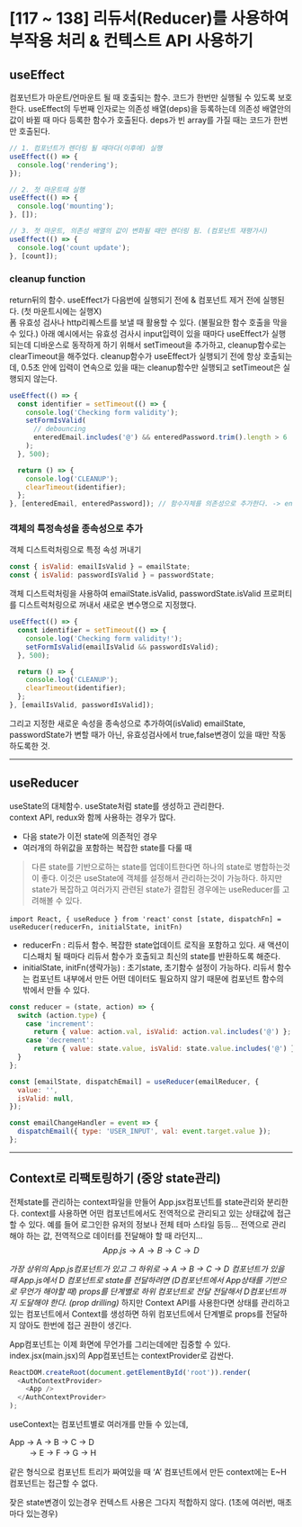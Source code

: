 # [117 ~ 138] 리듀서(Reducer)를 사용하여 부작용 처리 & 컨텍스트 API 사용하기

## useEffect

컴포넌트가 마운트/언마운트 될 때 호출되는 함수. 코드가 한번만 실행될 수 있도록 보호한다.
useEffect의 두번째 인자로는 의존성 배열(deps)을 등록하는데 의존성 배열안의 값이 바뀔 때 마다 등록한 함수가 호출된다.
deps가 빈 array를 가질 때는 코드가 한번만 호출된다.

```js
// 1. 컴포넌트가 렌더링 될 때마다(이후에) 실행
useEffect(() => {
  console.log('rendering');
});

// 2. 첫 마운트때 실행
useEffect(() => {
  console.log('mounting');
}, []);

// 3. 첫 마운트, 의존성 배열의 값이 변화될 때만 렌더링 됨. (컴포넌트 재평가시)
useEffect(() => {
  console.log('count update');
}, [count]);
```

### cleanup function

return뒤의 함수. useEffect가 다음번에 실행되기 전에 & 컴포넌트 제거 전에 실행된다. (첫 마운트시에는 실행X)  
폼 유효성 검사나 http리퀘스트를 보낼 때 활용할 수 있다. (불필요한 함수 호출을 막을 수 있다.)
아래 예시에서는 유효성 검사시 input입력이 있을 때마다 useEffect가 실행되는데 디바운스로 동작하게 하기 위해서 setTimeout을 추가하고, cleanup함수로는 clearTimeout을 해주었다.
cleanup함수가 useEffect가 실행되기 전에 항상 호출되는데, 0.5초 안에 입력이 연속으로 있을 때는 cleanup함수만 실행되고 setTimeout은 실행되지 않는다.

```js
useEffect(() => {
  const identifier = setTimeout(() => {
    console.log('Checking form validity');
    setFormIsValid(
      // debouncing
      enteredEmail.includes('@') && enteredPassword.trim().length > 6
    );
  }, 500);

  return () => {
    console.log('CLEANUP');
    clearTimeout(identifier);
  };
}, [enteredEmail, enteredPassword]); // 함수자체를 의존성으로 추가한다. -> enteredEmail, enteredPassword가 변경된 경우에 실행. (* setFormEmail은 추가할 필요가 없는데, React는 해당 함수가 절대 변경되지 않도록 보장하므로 종속성으로 추가할 필요가 없다.)
```

### 객체의 특정속성을 종속성으로 추가

객체 디스트럭처링으로 특정 속성 꺼내기

```js
const { isValid: emailIsValid } = emailState;
const { isValid: passwordIsValid } = passwordState;
```

객체 디스트럭처링을 사용하여 emailState.isValid, passwordState.isValid 프로퍼티를 디스트럭처링으로 꺼내서 새로운 변수명으로 지정했다.

```js
useEffect(() => {
  const identifier = setTimeout(() => {
    console.log('Checking form validity!');
    setFormIsValid(emailIsValid && passwordIsValid);
  }, 500);

  return () => {
    console.log('CLEANUP');
    clearTimeout(identifier);
  };
}, [emailIsValid, passwordIsValid]);
```

그리고 지정한 새로운 속성을 종속성으로 추가하여(isValid) emailState, passwordState가 변할 때가 아닌, 유효성검사에서 true,false변경이 있을 때만 작동하도록한 것.

---

## useReducer

useState의 대체함수. useState처럼 state를 생성하고 관리한다.  
context API, redux와 함께 사용하는 경우가 많다.

- 다음 state가 이전 state에 의존적인 경우
- 여러개의 하위값을 포함하는 복잡한 state를 다룰 때

> 다른 state를 기반으로하는 state를 업데이트한다면 하나의 state로 병합하는것이 좋다. 이것은 useState에 객체를 설정해서 관리하는것이 가능하다. 하지만 state가 복잡하고 여러가지 관련된 state가 결합된 경우에는 useReducer를 고려해볼 수 있다.

`import React, { useReduce } from 'react'`
`const [state, dispatchFn] = useReducer(reducerFn, initialState, initFn)`

- reducerFn : 리듀서 함수. 복잡한 state업데이트 로직을 포함하고 있다. 새 액션이 디스패치 될 때마다 리듀서 함수가 호출되고 최신의 state를 반환하도록 해준다.
- initialState, initFn(생략가능) : 초기state, 초기함수 설정이 가능하다. 리듀서 함수는 컴포넌트 내부에서 만든 어떤 데이터도 필요하지 않기 때문에 컴포넌트 함수의 밖에서 만들 수 있다.

```js
const reducer = (state, action) => {
  switch (action.type) {
    case 'increment':
      return { value: action.val, isValid: action.val.includes('@') };
    case 'decrement':
      return { value: state.value, isValid: state.value.includes('@') };
  }
};

const [emailState, dispatchEmail] = useReducer(emailReducer, {
  value: '',
  isValid: null,
});
```

```js
const emailChangeHandler = event => {
  dispatchEmail({ type: 'USER_INPUT', val: event.target.value });
};
```

---

## Context로 리팩토링하기 (중앙 state관리)

전체state를 관리하는 context파일을 만들어 App.jsx컴포넌트를 state관리와 분리한다.
context를 사용하면 어떤 컴포넌트에서도 전역적으로 관리되고 있는 상태값에 접근할 수 있다.
예를 들어 로그인한 유저의 정보나 전체 테마 스타일 등등… 전역으로 관리해야 하는 값, 전역적으로 데이터를 전달해야 할 때 라던지...
<br/>
$$App.js → A → B → C → D$$

_가장 상위의 App.js컴포넌트가 있고 그 하위로 → A → B → C → D 컴포넌트가 있을 때 App.js에서 D 컴포넌트로 state를 전달하려면 (D컴포넌트에서 App상태를 기반으로 무언가 해야할 때) props를 단계별로 하위 컴포넌트로 전달 전달해서 D컴포넌트까지 도달해야 한다. (prop drilling)_
하지만 Context API를 사용한다면 상태를 관리하고 있는 컴포넌트에서 Context를 생성하면 하위 컴포넌트에서 단계별로 props를 전달하지 않아도 한번에 접근 권한이 생긴다.

App컴포넌트는 이제 화면에 무언가를 그리는데에만 집중할 수 있다.
index.jsx(main.jsx)의 App컴포넌트는 contextProvider로 감싼다.

```js
ReactDOM.createRoot(document.getElementById('root')).render(
  <AuthContextProvider>
    <App />
  </AuthContextProvider>
);
```

useContext는 컴포넌트별로 여러개를 만들 수 있는데,

App → A → B → C → D  
　　&nbsp;&nbsp;→ E → F → G → H

같은 형식으로 컴포넌트 트리가 짜여있을 때 ‘A’ 컴포넌트에서 만든 context에는 E~H 컴포넌트는 접근할 수 없다.

잦은 state변경이 있는경우 컨텍스트 사용은 그다지 적합하지 않다. (1초에 여러번, 매초마다 있는경우)
